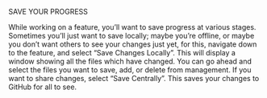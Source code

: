 SAVE YOUR PROGRESS

While working on a feature, you’ll want to save progress at various stages. Sometimes you’ll just want to save locally; maybe you’re offline, or maybe you don’t want others to see your changes just yet, for this, navigate down to the feature, and select “Save Changes Locally”. This will display a window showing all the files which have changed. You can go ahead and select the files you want to save, add, or delete from management. If you want to share changes, select “Save Centrally”. This saves your changes to GitHub for all to see.